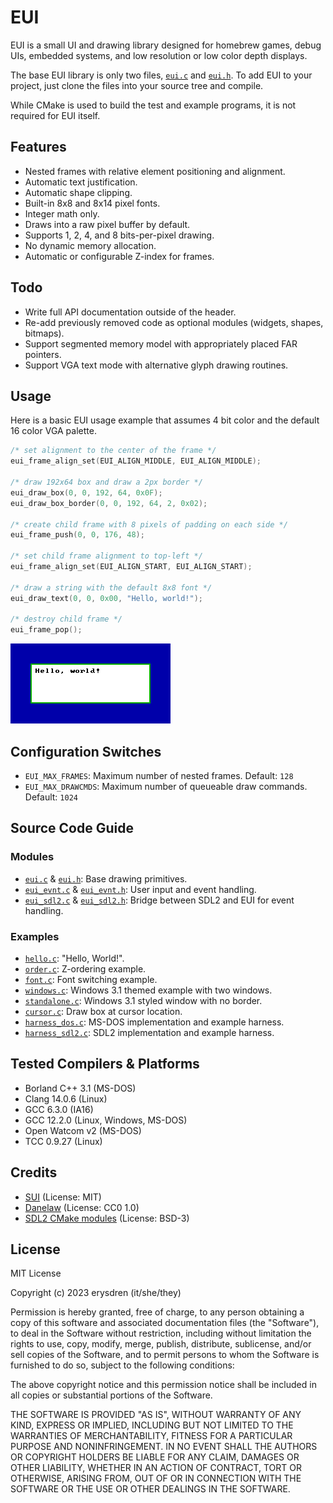 
# EUI

EUI is a small UI and drawing library designed for homebrew games, debug UIs, embedded systems, and low resolution or low color depth displays.

The base EUI library is only two files, [`eui.c`](./source/eui/eui.c) and [`eui.h`](./source/eui/eui.h). To add EUI to your project, just clone the files into your source tree and compile.

While CMake is used to build the test and example programs, it is not required for EUI itself.

## Features

- Nested frames with relative element positioning and alignment.
- Automatic text justification.
- Automatic shape clipping.
- Built-in 8x8 and 8x14 pixel fonts.
- Integer math only.
- Draws into a raw pixel buffer by default.
- Supports 1, 2, 4, and 8 bits-per-pixel drawing.
- No dynamic memory allocation.
- Automatic or configurable Z-index for frames.

## Todo

- Write full API documentation outside of the header.
- Re-add previously removed code as optional modules (widgets, shapes, bitmaps).
- Support segmented memory model with appropriately placed FAR pointers.
- Support VGA text mode with alternative glyph drawing routines.

## Usage

Here is a basic EUI usage example that assumes 4 bit color and the default 16 color VGA palette.

```c
/* set alignment to the center of the frame */
eui_frame_align_set(EUI_ALIGN_MIDDLE, EUI_ALIGN_MIDDLE);

/* draw 192x64 box and draw a 2px border */
eui_draw_box(0, 0, 192, 64, 0x0F);
eui_draw_box_border(0, 0, 192, 64, 2, 0x02);

/* create child frame with 8 pixels of padding on each side */
eui_frame_push(0, 0, 176, 48);

/* set child frame alignment to top-left */
eui_frame_align_set(EUI_ALIGN_START, EUI_ALIGN_START);

/* draw a string with the default 8x8 font */
eui_draw_text(0, 0, 0x00, "Hello, world!");

/* destroy child frame */
eui_frame_pop();
```

![Hello, world!](./.github/hello_world.png "Hello, world!")

## Configuration Switches

- `EUI_MAX_FRAMES`: Maximum number of nested frames. Default: `128`
- `EUI_MAX_DRAWCMDS`: Maximum number of queueable draw commands. Default: `1024`

## Source Code Guide

### Modules

- [`eui.c`](./source/eui/eui.c) & [`eui.h`](./source/eui/eui.h): Base drawing primitives.
- [`eui_evnt.c`](./source/eui/eui_evnt.c) & [`eui_evnt.h`](./source/eui/eui_evnt.h): User input and event handling.
- [`eui_sdl2.c`](./source/eui/eui_sdl2.c) & [`eui_sdl2.h`](./source/eui/eui_sdl2.h): Bridge between SDL2 and EUI for event handling.

### Examples

- [`hello.c`](./source/examples/hello.c): "Hello, World!".
- [`order.c`](./source/examples/order.c): Z-ordering example.
- [`font.c`](./source/examples/font.c): Font switching example.
- [`windows.c`](./source/examples/windows.c): Windows 3.1 themed example with two windows.
- [`standalone.c`](./source/examples/standalone.c): Windows 3.1 styled window with no border.
- [`cursor.c`](./source/examples/cursor.c): Draw box at cursor location.
- [`harness_dos.c`](./source/examples/harness_dos.c): MS-DOS implementation and example harness.
- [`harness_sdl2.c`](./source/examples/harness_sdl2.c): SDL2 implementation and example harness.

## Tested Compilers & Platforms

- Borland C++ 3.1 (MS-DOS)
- Clang 14.0.6 (Linux)
- GCC 6.3.0 (IA16)
- GCC 12.2.0 (Linux, Windows, MS-DOS)
- Open Watcom v2 (MS-DOS)
- TCC 0.9.27 (Linux)

## Credits

- [SUI](https://github.com/shpuld/sui-qc/) (License: MIT)
- [Danelaw](https://thingvellir.net/git/danelaw/) (License: CC0 1.0)
- [SDL2 CMake modules](https://github.com/aminosbh/sdl2-cmake-modules) (License: BSD-3)

## License

MIT License

Copyright (c) 2023 erysdren (it/she/they)

Permission is hereby granted, free of charge, to any person obtaining a copy
of this software and associated documentation files (the "Software"), to deal
in the Software without restriction, including without limitation the rights
to use, copy, modify, merge, publish, distribute, sublicense, and/or sell
copies of the Software, and to permit persons to whom the Software is
furnished to do so, subject to the following conditions:

The above copyright notice and this permission notice shall be included in all
copies or substantial portions of the Software.

THE SOFTWARE IS PROVIDED "AS IS", WITHOUT WARRANTY OF ANY KIND, EXPRESS OR
IMPLIED, INCLUDING BUT NOT LIMITED TO THE WARRANTIES OF MERCHANTABILITY,
FITNESS FOR A PARTICULAR PURPOSE AND NONINFRINGEMENT. IN NO EVENT SHALL THE
AUTHORS OR COPYRIGHT HOLDERS BE LIABLE FOR ANY CLAIM, DAMAGES OR OTHER
LIABILITY, WHETHER IN AN ACTION OF CONTRACT, TORT OR OTHERWISE, ARISING FROM,
OUT OF OR IN CONNECTION WITH THE SOFTWARE OR THE USE OR OTHER DEALINGS IN THE
SOFTWARE.
